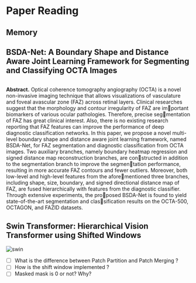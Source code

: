 # Paper Reading



##  





## Memory



## BSDA-Net: A Boundary Shape and Distance Aware Joint Learning Framework for Segmenting and Classifying OCTA Images

![]()

**Abstract.** Optical coherence tomography angiography (OCTA) is a novel non-invasive imaging technique that allows visualizations of vasculature and foveal avascular zone (FAZ) across retinal layers. Clinical researches suggest that the morphology and contour irregularity of FAZ are important biomarkers of various ocular pathologies. Therefore, precise segmentation of FAZ has great clinical interest. Also, there is no existing research reporting that FAZ features can improve the performance of deep diagnostic classification networks. In this paper, we propose a novel multi-level boundary shape and distance aware joint learning framework, named BSDA-Net, for FAZ segmentation and diagnostic classification from OCTA images. Two auxiliary branches, namely boundary heatmap regression and signed distance map reconstruction branches, are constructed in addition to the segmentation branch to improve the segmentation performance, resulting in more accurate FAZ contours and fewer outliers. Moreover, both low-level and high-level features from the aforementioned three branches, including shape, size, boundary, and signed directional distance map of FAZ, are fused hierarchically with features from the diagnostic classifier. Through extensive experiments, the proposed BSDA-Net is found to yield state-of-the-art segmentation and classification results on the OCTA-500, OCTAGON, and FAZID datasets.



## Swin Transformer: Hierarchical Vision Transformer using Shifted Windows
![swin](https://pic2.zhimg.com/80/v2-b048e11a44476ff5042e355dad7286b9_720w.jpg)

- [ ] What is the difference between Patch Partition and Patch Merging ?
- [ ] How is the shift window implemented ?
- [ ] Masked mask is 0 or not? Why?
